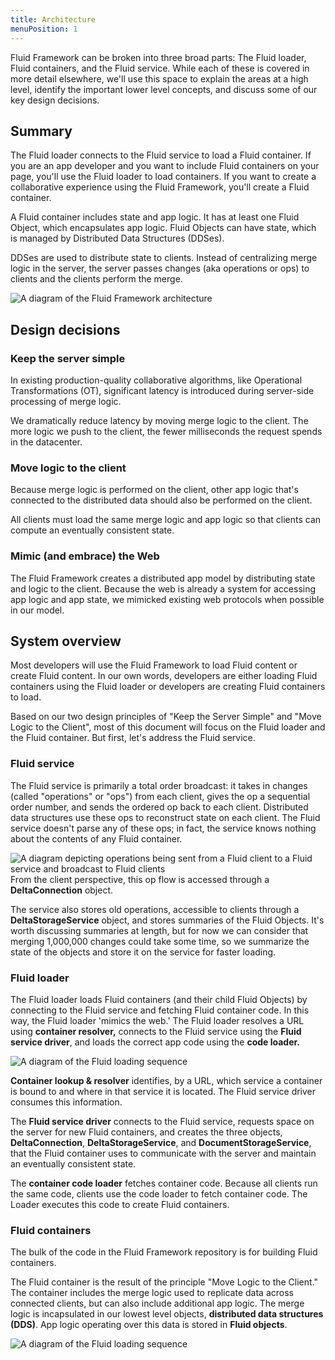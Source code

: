 ```yaml
---
title: Architecture
menuPosition: 1
---
```


Fluid Framework can be broken into three broad parts: The Fluid loader, Fluid containers, and the Fluid service. While
each of these is covered in more detail elsewhere, we'll use this space to explain the areas at a high level, identify the important lower
level concepts, and discuss some of our key design decisions.


## Summary

The Fluid loader connects to the Fluid service to load a Fluid container. If you are an app developer and you want to
include Fluid containers on your page, you'll use the Fluid loader to load containers. If you want to create a
collaborative experience using the Fluid Framework, you'll create a Fluid container.

A Fluid container includes state and app logic. It has at least one Fluid Object, which encapsulates app logic. Fluid
Objects can have state, which is managed by Distributed Data Structures (DDSes).

DDSes are used to distribute state to clients. Instead of centralizing merge logic in the
server, the server passes changes (aka operations or ops) to clients and the clients perform the merge.

![A diagram of the Fluid Framework architecture](/docs/concepts/images/architecture.png)

## Design decisions

### Keep the server simple

In existing production-quality collaborative algorithms, like Operational Transformations (OT), significant latency is
introduced during server-side processing of merge logic.

We dramatically reduce latency by moving merge logic to the client. The more logic we push to the client, the fewer
milliseconds the request spends in the datacenter.

### Move logic to the client

Because merge logic is performed on the client, other app logic that's connected to the distributed data should also be
performed on the client.

All clients must load the same merge logic and app logic so that clients can compute an eventually consistent state.

### Mimic (and embrace) the Web

The Fluid Framework creates a distributed app model by distributing state and logic to the client. Because the web is
already a system for accessing app logic and app state, we mimicked existing web protocols when possible in our model.


## System overview

Most developers will use the Fluid Framework to load Fluid content or create Fluid content. In our own words, developers
are either loading Fluid containers using the Fluid loader or developers are creating Fluid containers to load.

Based on our two design principles of "Keep the Server Simple" and "Move Logic to the Client", most of this document
will focus on the Fluid loader and the Fluid container. But first, let's address the Fluid service.

### Fluid service

The Fluid service is primarily a total order broadcast: it takes in changes (called "operations" or "ops") from each
client, gives the op a sequential order number, and sends the ordered op back to each client. Distributed data
structures use these ops to reconstruct state on each client. The Fluid service doesn't parse any of these ops; in fact,
the service knows nothing about the contents of any Fluid container.

![A diagram depicting operations being sent from a Fluid client to a Fluid service and broadcast to Fluid clients](/docs/concepts/images/fluid-service.png)
From the client perspective, this op flow is accessed through a **DeltaConnection** object.

The service also stores old operations, accessible to clients through a **DeltaStorageService** object, and stores
summaries of the Fluid Objects. It's worth discussing summaries at length, but for now we can consider that merging
1,000,000 changes could take some time, so we summarize the state of the objects and store it on the service for faster
loading.

### Fluid loader

The Fluid loader loads Fluid containers (and their child Fluid Objects) by connecting to the Fluid service and fetching
Fluid container code. In this way, the Fluid loader 'mimics the web.' The Fluid loader resolves a URL using **container
resolver,** connects to the Fluid service using the **Fluid service driver**, and loads the correct app code using the
**code loader.**

![A diagram of the Fluid loading sequence](/docs/concepts/images/load-flow.png)

**Container lookup & resolver** identifies, by a URL, which service a container is bound to and where in that service it
is located. The Fluid service driver consumes this information.

The **Fluid service driver** connects to the Fluid service, requests space on the server for new Fluid containers, and
creates the three objects, **DeltaConnection**, **DeltaStorageService**, and **DocumentStorageService**, that the Fluid
container uses to communicate with the server and maintain an eventually consistent state.

The **container code loader** fetches container code. Because all clients run the same code, clients use the code loader
to fetch container code. The Loader executes this code to create Fluid containers.

### Fluid containers

The bulk of the code in the Fluid Framework repository is for building Fluid containers.

The Fluid container is the result of the principle "Move Logic to the Client." The container includes the merge logic
used to replicate data across connected clients, but can also include additional app logic. The merge logic is
incapsulated in our lowest level objects, **distributed data structures (DDS)**. App logic operating over this data is
stored in **Fluid objects**.

![A diagram of the Fluid loading sequence](/docs/concepts/images/fluid-objects.png)
